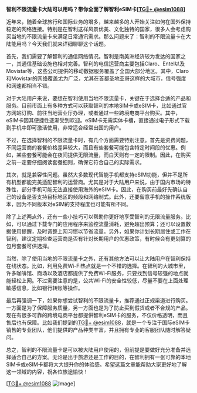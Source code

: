 **智利不限流量卡大陆可以用吗？带你全面了解智利eSIM卡[[TG💪+ @esim1088](https://t.me/s/esim1088)]**

近年来，随着全球旅行和国际业务的增多，越来越多的人开始关注如何在国外保持稳定的网络连接。特别是在智利这样风景优美、文化独特的国家，很多人会考虑购买当地的不限流量卡来满足日常通讯需求。那么问题来了：智利的不限流量卡在大陆能用吗？今天我们就来详细聊聊这个话题。

首先，我们需要了解智利的通信网络情况。智利是南美洲经济较为发达的国家之一，其通信基础设施也相对完善。智利的电信运营商主要包括Claro、Entel以及Movistar等，这些公司提供的移动数据服务覆盖了全国大部分地区。其中，Claro和Movistar的网络覆盖尤为广泛，尤其在首都圣地亚哥这样的大城市，信号强度和网速都相当不错。

对于大陆用户来说，要想在智利使用当地不限流量卡，关键在于选择合适的产品和服务。目前市面上有多种方式可以获取智利的本地SIM卡或eSIM卡，比如通过官方网站订购、前往当地营业厅办理，或者通过一些跨境电商平台购买。其中，eSIM卡因其便捷性逐渐受到欢迎。eSIM卡无需实体卡槽，直接通过电子形式下载到手机中即可激活使用，非常适合经常出国的用户。

不过，在选择智利的不限流量卡时，有几个方面需要特别注意。首先是资费问题，不同运营商的套餐价格差异较大，而且有些套餐可能包含特定时间段的优惠。例如，某些套餐可能会在夜间提供无限流量，而白天则有一定的限制。因此，在购买之前一定要仔细阅读套餐细则，确保它符合自己的实际需求。

其次，就是兼容性问题。虽然大多数现代智能手机都支持eSIM功能，但并不是所有机型都能完美适配智利的运营商。尤其是对于大陆用户来说，由于国内市场的特殊性，部分手机可能无法直接使用海外的eSIM卡。因此，在购买前最好先确认自己的设备是否支持目标地区的频段和网络制式。此外，还要留意手机的操作系统版本，因为不同版本对eSIM的支持程度也可能有所不同。

除了上述两点外，还有一些小技巧可以帮助你更好地享受智利的无限流量服务。比如，可以通过下载专门的应用程序来监控流量消耗，避免超出预算；还可以设置数据使用提醒，及时调整上网习惯以节省流量。另外，如果你计划长期居住或工作在智利，建议定期检查运营商是否有针对长期用户的优惠政策，有时候会有更划算的包月套餐可供选择。

当然，除了使用当地的不限流量卡之外，还有其他方法可以让大陆用户在智利保持在线状态。比如，利用免费Wi-Fi热点就是一个不错的选择。在智利的大城市里，许多咖啡馆、商场以及酒店都提供了免费Wi-Fi服务，只要找到信号较强的地点就能轻松上网。不过需要注意的是，公共Wi-Fi的安全性较低，尽量不要在上面处理敏感信息，比如银行转账等操作。

最后再强调一下，如果你想尝试智利的不限流量卡，推荐通过正规渠道进行购买。一方面是为了保障服务质量，另一方面也是为了防止买到假货或者不合规的产品。现在有很多可靠的跨境电商平台都提供智利eSIM卡的服务，不仅价格透明，而且售后也有保障。比如我们提到的[TG💪+ @esim1088](https://t.me/s/esim1088)，就是一个专注于国际eSIM卡销售的专业团队，他们提供的产品种类丰富，并且拥有专业的客服团队随时解答疑问。

总之，智利的不限流量卡是可以被大陆用户使用的，但前提是要做好充分准备并选择适合自己的方案。无论是出于旅游还是工作的目的，在智利拥有一张可靠的本地SIM卡或eSIM卡都将大大提升你的体验感。希望这篇文章能帮助大家更好地了解这一领域的内容，祝各位旅途愉快！

[[TG💪+ @esim1088](https://t.me/s/esim1088) ![Image](https://i.postimg.cc/4NQfJmqS/Snipaste-2025-05-13-00-14-12.png)]